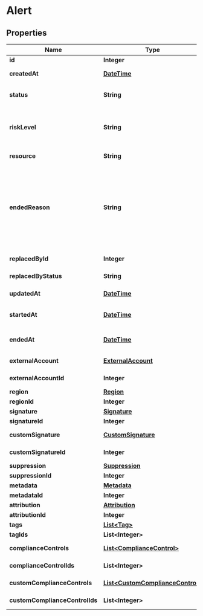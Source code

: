 
# Alert

## Properties
Name | Type | Description | Notes
------------ | ------------- | ------------- | -------------
**id** | **Integer** | Unique ID |  [optional]
**createdAt** | [**DateTime**](DateTime.md) | ISO 8601 timestamp when the resource was created |  [optional]
**status** | **String** | Status of the alert. Valid values are fail, warn, error, pass, info |  [optional]
**riskLevel** | **String** | The risk-level of the problem identified by the signature or custom signature. Valid values are low, medium, high |  [optional]
**resource** | **String** | Resource identifier in Amazon |  [optional]
**endedReason** | **String** | The reason this alert ended. Valid values are from_api, new_alert, from_scan, not_present_after_scan, signature_deleted, custom_signature_deleted, suppression_created, suppression_deactivated, custom_risk_level_created, custom_risk_level_deleted |  [optional]
**replacedById** | **Integer** | The ID of the alert that replaced this alert |  [optional]
**replacedByStatus** | **String** | The status of the alert that replaced this alert |  [optional]
**updatedAt** | [**DateTime**](DateTime.md) | ISO 8601 timestamp when the resource was updated |  [optional]
**startedAt** | [**DateTime**](DateTime.md) | ISO 8601 timestamp when the alert started being active |  [optional]
**endedAt** | [**DateTime**](DateTime.md) | ISO 8601 timestamp when the alert stopped being active |  [optional]
**externalAccount** | [**ExternalAccount**](ExternalAccount.md) | Associated External Account |  [optional]
**externalAccountId** | **Integer** | Associated External Account ID |  [optional]
**region** | [**Region**](Region.md) | Associated Region |  [optional]
**regionId** | **Integer** | Associated Region ID |  [optional]
**signature** | [**Signature**](Signature.md) | Associated Signature |  [optional]
**signatureId** | **Integer** | Associated Signature ID |  [optional]
**customSignature** | [**CustomSignature**](CustomSignature.md) | Associated Custom Signature |  [optional]
**customSignatureId** | **Integer** | Associated Custom Signature ID |  [optional]
**suppression** | [**Suppression**](Suppression.md) | Associated Suppression |  [optional]
**suppressionId** | **Integer** | Associated Suppression ID |  [optional]
**metadata** | [**Metadata**](Metadata.md) | Associated Metadata |  [optional]
**metadataId** | **Integer** | Associated Metadata ID |  [optional]
**attribution** | [**Attribution**](Attribution.md) | Associated Attribution |  [optional]
**attributionId** | **Integer** | Associated Attribution ID |  [optional]
**tags** | [**List&lt;Tag&gt;**](Tag.md) | Associated Tags |  [optional]
**tagIds** | **List&lt;Integer&gt;** | Associated Tags IDs |  [optional]
**complianceControls** | [**List&lt;ComplianceControl&gt;**](ComplianceControl.md) | Associated Compliance Controls |  [optional]
**complianceControlIds** | **List&lt;Integer&gt;** | Associated Compliance Controls IDs |  [optional]
**customComplianceControls** | [**List&lt;CustomComplianceControl&gt;**](CustomComplianceControl.md) | Associated Custom Compliance Controls |  [optional]
**customComplianceControlIds** | **List&lt;Integer&gt;** | Associated Custom Compliance Controls IDs |  [optional]



